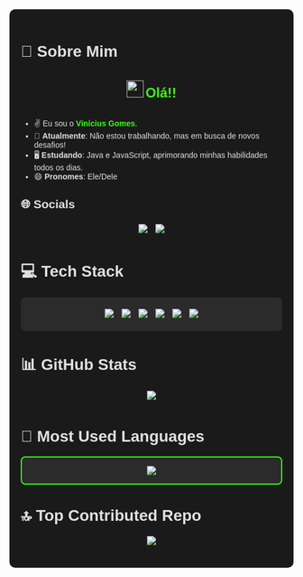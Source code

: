 <div style="background-color: #1a1a1a; padding: 20px; border-radius: 10px; color: #e0e0e0; font-family: Arial, sans-serif;">

# 💫 Sobre Mim
<div align="center"><br>  
  <img src="https://media.giphy.com/media/hvRJCLFzcasrR4ia7z/giphy.gif" width="30px"> 
  <span style="color: #39ff14; font-size: 24px; font-weight: bold;">Olá!!</span><br>
</div><br>

- ✌️ Eu sou o <span style="color: #39ff14;">**Vinícius Gomes**</span>.  
- 🧟 **Atualmente**: Não estou trabalhando, mas em busca de novos desafios!  
- 🖥️ **Estudando**: Java e JavaScript, aprimorando minhas habilidades todos os dias.  
- 😄 **Pronomes**: Ele/Dele  

## 🌐 Socials
<div align="center">
  <a href="https://instagram.com/_vgs.08"><img src="https://img.shields.io/badge/Instagram-%23E4405F.svg?logo=Instagram&logoColor=white" style="margin: 5px;"></a>
  <a href="mailto:v1nie0044@gmail.com"><img src="https://img.shields.io/badge/Email-D14836?logo=gmail&logoColor=white" style="margin: 5px;"></a>
</div>

# 💻 Tech Stack
<div align="center" style="background-color: #2b2b2b; padding: 15px; border-radius: 8px; margin: 10px 0;">
  <img src="https://img.shields.io/badge/bootstrap-%238511FA.svg?style=plastic&logo=bootstrap&logoColor=white" style="margin: 5px;">
  <img src="https://img.shields.io/badge/java-%23ED8B00.svg?style=plastic&logo=openjdk&logoColor=white" style="margin: 5px;">
  <img src="https://img.shields.io/badge/javascript-%23323330.svg?style=plastic&logo=javascript&logoColor=%23F7DF1E" style="margin: 5px;">
  <img src="https://img.shields.io/badge/html5-%23E34F26.svg?style=plastic&logo=html5&logoColor=white" style="margin: 5px;">
  <img src="https://img.shields.io/badge/GoogleCloud-%234285F4.svg?style=plastic&logo=google-cloud&logoColor=white" style="margin: 5px;">
  <img src="https://img.shields.io/badge/git-%23F05033.svg?style=plastic&logo=git&logoColor=white" style="margin: 5px;">
</div>

# 📊 GitHub Stats
<div align="center" style="margin: 15px 0;">
  <img src="https://github-readme-stats.vercel.app/api?username=SEU_USERNAME&show_icons=true&theme=radical&hide_border=true&bg_color=1a1a1a&title_color=39ff14&text_color=e0e0e0&icon_color=39ff14" style="margin-bottom: 10px;">
</div>

# 🌟 Most Used Languages
<div align="center" style="background-color: #2b2b2b; padding: 15px; border-radius: 8px; border: 2px solid #39ff14;">
  <img src="https://github-readme-stats.vercel.app/api/top-langs/?username=SEU_USERNAME&layout=compact&theme=radical&hide_border=true&bg_color=1a1a1a&title_color=39ff14&text_color=e0e0e0">
</div>

# 🔝 Top Contributed Repo
<div align="center" style="margin-top: 15px;">
  <img src="https://github-readme-stats.vercel.app/api/pin/?username=SEU_USERNAME&repo=SEU_REPOSITORIO&theme=radical&bg_color=1a1a1a&title_color=39ff14&text_color=e0e0e0&border_color=39ff14">
</div>

<div align="center" style="color: #39ff14; font-size: 12px; margin-top: 20px;">
  <!-- Proudly created with GPRM ( https://gprm.itsvg.in ) -->
</div>

</div>
